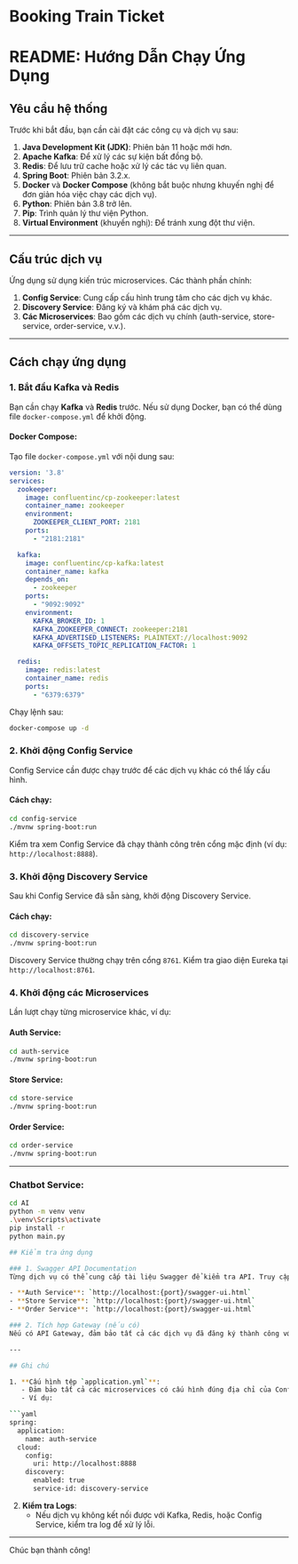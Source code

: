 # Booking Train Ticket


# README: Hướng Dẫn Chạy Ứng Dụng

## Yêu cầu hệ thống
Trước khi bắt đầu, bạn cần cài đặt các công cụ và dịch vụ sau:

1. **Java Development Kit (JDK)**: Phiên bản 11 hoặc mới hơn.
2. **Apache Kafka**: Để xử lý các sự kiện bất đồng bộ.
3. **Redis**: Để lưu trữ cache hoặc xử lý các tác vụ liên quan.
4. **Spring Boot**: Phiên bản 3.2.x.
5. **Docker** và **Docker Compose** (không bắt buộc nhưng khuyến nghị để đơn giản hóa việc chạy các dịch vụ).
6. **Python**: Phiên bản 3.8 trở lên.
7. **Pip**: Trình quản lý thư viện Python.
8. **Virtual Environment** (khuyến nghị): Để tránh xung đột thư viện.
---

## Cấu trúc dịch vụ
Ứng dụng sử dụng kiến trúc microservices. Các thành phần chính:

1. **Config Service**: Cung cấp cấu hình trung tâm cho các dịch vụ khác.
2. **Discovery Service**: Đăng ký và khám phá các dịch vụ.
3. **Các Microservices**: Bao gồm các dịch vụ chính (auth-service, store-service, order-service, v.v.).

---

## Cách chạy ứng dụng

### 1. Bắt đầu Kafka và Redis
Bạn cần chạy **Kafka** và **Redis** trước. Nếu sử dụng Docker, bạn có thể dùng file `docker-compose.yml` để khởi động.

#### Docker Compose:
Tạo file `docker-compose.yml` với nội dung sau:

```yaml
version: '3.8'
services:
  zookeeper:
    image: confluentinc/cp-zookeeper:latest
    container_name: zookeeper
    environment:
      ZOOKEEPER_CLIENT_PORT: 2181
    ports:
      - "2181:2181"

  kafka:
    image: confluentinc/cp-kafka:latest
    container_name: kafka
    depends_on:
      - zookeeper
    ports:
      - "9092:9092"
    environment:
      KAFKA_BROKER_ID: 1
      KAFKA_ZOOKEEPER_CONNECT: zookeeper:2181
      KAFKA_ADVERTISED_LISTENERS: PLAINTEXT://localhost:9092
      KAFKA_OFFSETS_TOPIC_REPLICATION_FACTOR: 1

  redis:
    image: redis:latest
    container_name: redis
    ports:
      - "6379:6379"
```

Chạy lệnh sau:

```bash
docker-compose up -d
```

### 2. Khởi động Config Service
Config Service cần được chạy trước để các dịch vụ khác có thể lấy cấu hình.

#### Cách chạy:

```bash
cd config-service
./mvnw spring-boot:run
```

Kiểm tra xem Config Service đã chạy thành công trên cổng mặc định (ví dụ: `http://localhost:8888`).

### 3. Khởi động Discovery Service
Sau khi Config Service đã sẵn sàng, khởi động Discovery Service.

#### Cách chạy:

```bash
cd discovery-service
./mvnw spring-boot:run
```

Discovery Service thường chạy trên cổng `8761`. Kiểm tra giao diện Eureka tại `http://localhost:8761`.

### 4. Khởi động các Microservices
Lần lượt chạy từng microservice khác, ví dụ:

#### Auth Service:

```bash
cd auth-service
./mvnw spring-boot:run
```

#### Store Service:

```bash
cd store-service
./mvnw spring-boot:run
```

#### Order Service:

```bash
cd order-service
./mvnw spring-boot:run
```

---
### Chatbot Service:
```bash
cd AI
python -m venv venv
.\venv\Scripts\activate
pip install -r
python main.py

## Kiểm tra ứng dụng

### 1. Swagger API Documentation
Từng dịch vụ có thể cung cấp tài liệu Swagger để kiểm tra API. Truy cập tài liệu Swagger của từng dịch vụ tại:

- **Auth Service**: `http://localhost:{port}/swagger-ui.html`
- **Store Service**: `http://localhost:{port}/swagger-ui.html`
- **Order Service**: `http://localhost:{port}/swagger-ui.html`

### 2. Tích hợp Gateway (nếu có)
Nếu có API Gateway, đảm bảo tất cả các dịch vụ đã đăng ký thành công với Discovery Service trước khi khởi động Gateway.

---

## Ghi chú

1. **Cấu hình tệp `application.yml`**:
   - Đảm bảo tất cả các microservices có cấu hình đúng địa chỉ của Config Service và Discovery Service.
   - Ví dụ:

```yaml
spring:
  application:
    name: auth-service
  cloud:
    config:
      uri: http://localhost:8888
    discovery:
      enabled: true
      service-id: discovery-service
```

2. **Kiểm tra Logs**:
   - Nếu dịch vụ không kết nối được với Kafka, Redis, hoặc Config Service, kiểm tra log để xử lý lỗi.

---

Chúc bạn thành công!

